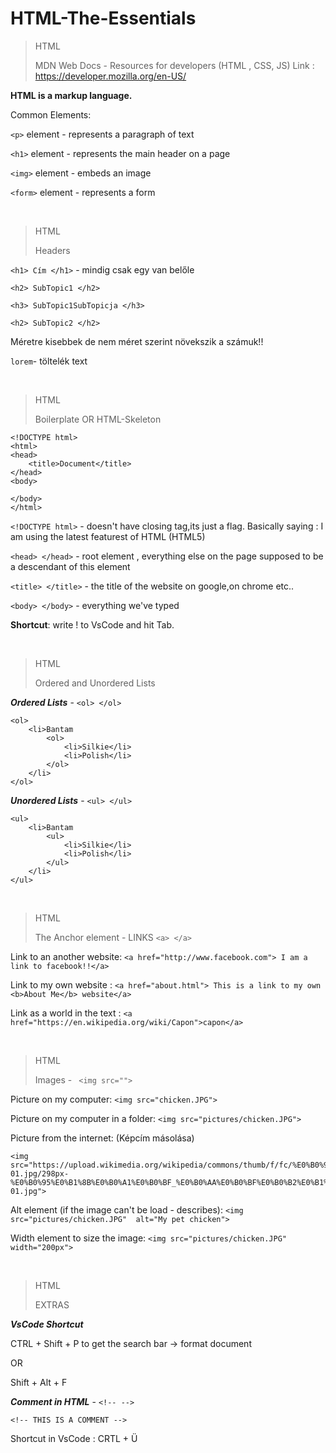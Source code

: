 # HTML-The-Essentials

>  
> HTML
> 
> MDN Web Docs - Resources for developers (HTML , CSS,  JS)
> Link : https://developer.mozilla.org/en-US/
> 
**HTML is a markup language.**

Common Elements:

```<p>``` element - represents a paragraph of text

```<h1>``` element - represents the main header on a page

```<img>``` element - embeds an image

```<form>``` element - represents a form
 
&nbsp;

>HTML
>
> Headers
>
  
```<h1> Cím </h1>``` - mindig csak egy van belőle

```<h2> SubTopic1 </h2>```

```<h3> SubTopic1SubTopicja </h3>```

```<h2> SubTopic2 </h2>```

Méretre kisebbek de nem méret szerint növekszik a számuk!!

```lorem```- töltelék text
  
&nbsp;

> HTML
> 
> Boilerplate OR HTML-Skeleton
>

```
<!DOCTYPE html> 
<html>
<head>
    <title>Document</title>
</head>
<body>
    
</body>
</html>
```
  
```<!DOCTYPE html>``` - doesn't have closing tag,its just a flag. Basically saying : I am using the  latest featurest of HTML (HTML5)

```<head> </head>``` - root element , everything else on the page supposed to be a descendant of this element

```<title> </title>```  - the title of the website on google,on chrome etc..

```<body> </body>``` - everything we've typed

**Shortcut**: write ! to VsCode and hit Tab.

&nbsp;

> HTML
>
> Ordered and Unordered Lists
>

***Ordered Lists*** - ```<ol> </ol>```
```
<ol>
    <li>Bantam
        <ol>
            <li>Silkie</li>
            <li>Polish</li>
        </ol>
    </li>
</ol>
```

***Unordered Lists*** - ```<ul> </ul>```


```
<ul>
    <li>Bantam
        <ul>
            <li>Silkie</li>
            <li>Polish</li>
        </ul>
    </li>
</ul>
```

&nbsp;

> HTML
>
> The Anchor element - LINKS  ```<a> </a>``` 
>

Link to an another website:  ```<a href="http://www.facebook.com"> I am a link to facebook!!</a>```

Link to my own website : ```<a href="about.html"> This is a link to my own <b>About Me</b> website</a>```

Link as a world in the text : ```<a href="https://en.wikipedia.org/wiki/Capon">capon</a>```

&nbsp;

> HTML
>
> Images - ``` <img src="">``` 
>

Picture on my computer: ```<img src="chicken.JPG">```

Picture on my computer in a folder: ```<img src="pictures/chicken.JPG">```

Picture from the internet: (Képcím másolása)
```
<img src="https://upload.wikimedia.org/wikipedia/commons/thumb/f/fc/%E0%B0%95%E0%B1%8B%E0%B0%A1%E0%B0%BF_%E0%B0%AA%E0%B0%BF%E0%B0%B2%E0%B1%8D%E0%B0%B2IMG20191207080730-01.jpg/298px-%E0%B0%95%E0%B1%8B%E0%B0%A1%E0%B0%BF_%E0%B0%AA%E0%B0%BF%E0%B0%B2%E0%B1%8D%E0%B0%B2IMG20191207080730-01.jpg">
```

Alt element (if the image can't be load - describes): ```<img src="pictures/chicken.JPG"  alt="My pet chicken">```

Width element to size the image: ```<img src="pictures/chicken.JPG" width="200px">```

&nbsp;

> HTML
>
> EXTRAS
>

***VsCode Shortcut***

CTRL + Shift + P to get the search bar
-> format document

OR

Shift + Alt + F


***Comment in HTML*** - ```<!-- -->```

```<!-- THIS IS A COMMENT -->```

Shortcut in VsCode : CRTL + Ü
